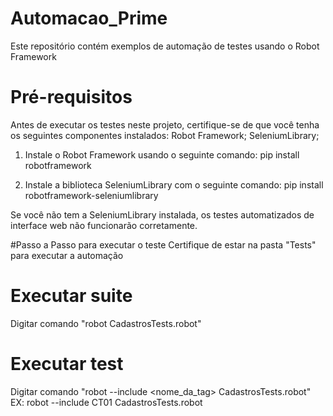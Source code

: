 # Automacao_Prime
Este repositório contém exemplos de automação de testes usando o Robot Framework

# Pré-requisitos
Antes de executar os testes neste projeto, certifique-se de que você tenha os seguintes componentes instalados:
   Robot Framework;
   SeleniumLibrary;

1. Instale o Robot Framework usando o seguinte comando:
   pip install robotframework

2. Instale a biblioteca SeleniumLibrary com o seguinte comando:
   pip install robotframework-seleniumlibrary
   
Se você não tem a SeleniumLibrary instalada, os testes automatizados de interface web não funcionarão corretamente.

#Passo a Passo para executar o teste
   Certifique de estar na pasta "Tests" para executar a automação
   # Executar suite
   Digitar comando "robot CadastrosTests.robot"
   # Executar test 
   Digitar comando "robot --include <nome_da_tag> CadastrosTests.robot"
   EX:   robot --include CT01 CadastrosTests.robot
